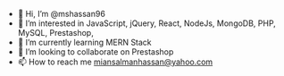- 👋 Hi, I’m @mshassan96
- 👀 I’m interested in JavaScript, jQuery, React, NodeJs, MongoDB, PHP, MySQL, Prestashop, 
- 🌱 I’m currently learning MERN Stack
- 💞️ I’m looking to collaborate on Prestashop
- 📫 How to reach me miansalmanhassan@yahoo.com

<!---
mshassan96/mshassan96 is a ✨ special ✨ repository because its `README.md` (this file) appears on your GitHub profile.
You can click the Preview link to take a look at your changes.
--->
